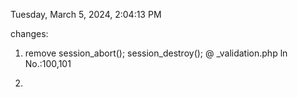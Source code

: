 Tuesday, ‎March ‎5, ‎2024, ‏‎2:04:13 PM

changes:
1. remove session_abort();
        session_destroy();
   @ _validation.php ln No.:100,101

2.

